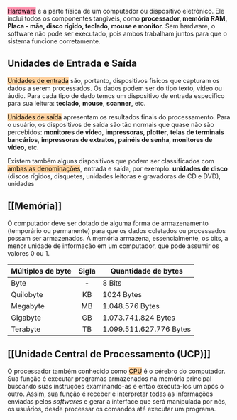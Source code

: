 <mark style="background: #FF5582A6;">Hardware</mark> é a parte física de um computador ou dispositivo eletrônico. Ele inclui todos os componentes tangíveis, como **processador, memória RAM, Placa - mãe, disco rígido, teclado, mouse e monitor**. Sem hardware, o software não pode ser executado, pois ambos trabalham juntos para que o sistema funcione corretamente.

## Unidades de Entrada e Saída

<mark style="background: #FFB86CA6;">Unidades de entrada</mark> são, portanto, dispositivos físicos que capturam os dados a serem processados. Os dados podem ser do tipo texto, vídeo ou áudio. Para cada tipo de dado temos um dispositivo de entrada especifico para sua leitura: **teclado**, **mouse**, **scanner**, etc.

<mark style="background: #FFB86CA6;">Unidades de saída</mark> apresentam os resultados finais do processamento. Para o usuário, os dispositivos de saída são tão normais que quase não são percebidos: **monitores de vídeo**, **impressoras**, **plotter**, **telas de terminais bancários**, **impressoras de extratos**, **painéis de senha**, **monitores de vídeo**, etc.

Existem também alguns dispositivos que podem ser classificados com <mark style="background: #FFB86CA6;">ambas as denominações</mark>, entrada e saída, por exemplo: **unidades de disco** (discos rígidos, disquetes, unidades leitoras e gravadoras de CD e DVD), unidades

## [[Memória]]
O computador deve ser dotado de alguma forma de armazenamento (temporário ou permanente) para que os dados coletados ou processados possam ser armazenados. A memória armazena, essencialmente, os bits, a menor unidade de informação em um computador, que pode assumir os valores 0 ou 1.

| Múltiplos de byte | Sigla | Quantidade de bytes     |
| ----------------- | :---: | ----------------------- |
| Byte              |   -   | 8 Bits                  |
| Quilobyte         |  KB   | 1024 Bytes              |
| Megabyte          |  MB   | 1.048.576 Bytes         |
| Gigabyte          |  GB   | 1.073.741.824 Bytes     |
| Terabyte          |  TB   | 1.099.511.627.776 Bytes |

## [[Unidade Central de Processamento (UCP)]]
O processador também conhecido como <mark style="background: #FFB86CA6;">CPU</mark> é o cérebro do computador. Sua função é executar programas armazenados na memória principal buscando suas instruções examinando-as e então executa-los um após o outro. Assim, sua função é receber e interpretar todas as informações enviadas pelos _softwares_ e gerar a interface que será manipulada por nós, os usuários, desde processar os comandos até executar um programa.